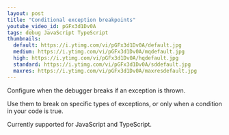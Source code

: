 ```yaml
---
layout: post
title: "Conditional exception breakpoints"
youtube_video_id: pGFx3d1Dv0A
tags: debug JavaScript TypeScript
thumbnails:
  default: https://i.ytimg.com/vi/pGFx3d1Dv0A/default.jpg
  medium: https://i.ytimg.com/vi/pGFx3d1Dv0A/mqdefault.jpg
  high: https://i.ytimg.com/vi/pGFx3d1Dv0A/hqdefault.jpg
  standard: https://i.ytimg.com/vi/pGFx3d1Dv0A/sddefault.jpg
  maxres: https://i.ytimg.com/vi/pGFx3d1Dv0A/maxresdefault.jpg
---
```


Configure when the debugger breaks if an exception is thrown.

Use them to break on specific types of exceptions, or only when a condition in your code is true.

Currently supported for JavaScript and TypeScript.
